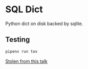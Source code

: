 # SQL Dict

Python dict on disk backed by sqlite.

## Testing

```sh
pipenv run tox
```

[Stolen from this talk](https://www.youtube.com/watch?v=S_ipdVNSFlo)
